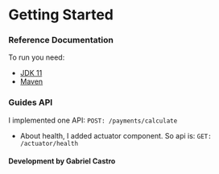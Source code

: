 # Getting Started

### Reference Documentation
To run you need:

* [JDK 11](https://www.oracle.com/br/java/technologies/javase/jdk11-archive-downloads.html)
* [Maven](https://maven.apache.org/download.cgi)

### Guides API
I implemented one API: `POST: /payments/calculate`

- About health, I added actuator component. So api is: `GET: /actuator/health`


#### Development by Gabriel Castro